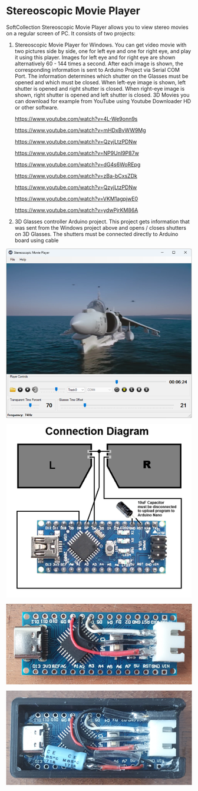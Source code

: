 # Stereoscopic Movie Player
SoftCollection Stereoscopic Movie Player allows you to view stereo movies on a regular screen of PC.
It consists of two projects:
1. Stereoscopic Movie Player for Windows.
   You can get video movie with two pictures side by side, one for left eye and one for right eye, and play it using this player.
   Images for left eye and for right eye are shown alternatively 60 - 144 times a second.
   After each image is shown, the corresponding information is sent to Arduino Project via Serial COM Port.
   The information determines which shutter on the Glasses must be opened and which must be closed.
   When left-eye image is shown, left shutter is opened and right shutter is closed.
   When right-eye image is shown, right shutter is opened and left shutter is closed.
   3D Movies you can download for example from YouTube using Youtube Downloader HD or other software.

   <https://www.youtube.com/watch?v=4L-We9onn9s>
   
   <https://www.youtube.com/watch?v=mHDxBvWW9Mg>
   
   <https://www.youtube.com/watch?v=QzyjLtzPDNw>
   
   <https://www.youtube.com/watch?v=NP9UnI9P87w>
   
   <https://www.youtube.com/watch?v=dG4s6WoREpg>
   
   <https://www.youtube.com/watch?v=zBa-bCxsZDk>
   
   <https://www.youtube.com/watch?v=QzyjLtzPDNw>
   
   <https://www.youtube.com/watch?v=VKM1agpjwE0>
   
   <https://www.youtube.com/watch?v=ydwPjrKM86A>

3. 3D Glasses controller Arduino project.
   This project gets information that was sent from the Windows project above and opens / closes shutters on 3D Glasses.
   The shutters must be connected directly to Arduino board using cable

![Connection Diagram](Images/StereoscopicMoviePlayer.png)

![Connection Diagram](Images/Connection%20Diagram.png)

![Connection Diagram](Images/AssembledDevice.png)

![Connection Diagram](Images/DeviceInBox.png)
